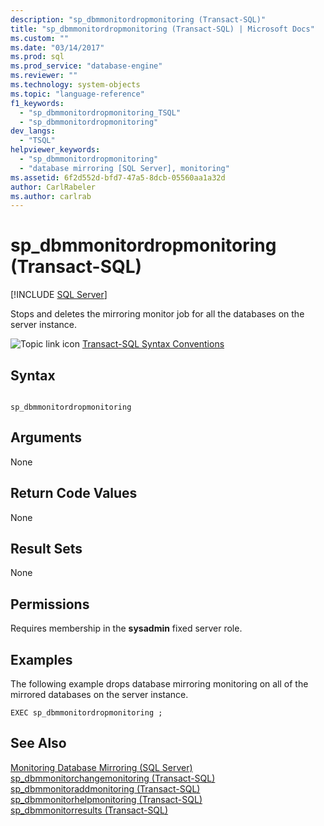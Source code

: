 ```yaml
---
description: "sp_dbmmonitordropmonitoring (Transact-SQL)"
title: "sp_dbmmonitordropmonitoring (Transact-SQL) | Microsoft Docs"
ms.custom: ""
ms.date: "03/14/2017"
ms.prod: sql
ms.prod_service: "database-engine"
ms.reviewer: ""
ms.technology: system-objects
ms.topic: "language-reference"
f1_keywords: 
  - "sp_dbmmonitordropmonitoring_TSQL"
  - "sp_dbmmonitordropmonitoring"
dev_langs: 
  - "TSQL"
helpviewer_keywords: 
  - "sp_dbmmonitordropmonitoring"
  - "database mirroring [SQL Server], monitoring"
ms.assetid: 6f2d552d-bfd7-47a5-8dcb-05560aa1a32d
author: CarlRabeler
ms.author: carlrab
---
```

# sp_dbmmonitordropmonitoring (Transact-SQL)
[!INCLUDE [SQL Server](../../includes/applies-to-version/sqlserver.md)]

  Stops and deletes the mirroring monitor job for all the databases on the server instance.  
  
 ![Topic link icon](../../database-engine/configure-windows/media/topic-link.gif "Topic link icon") [Transact-SQL Syntax Conventions](../../t-sql/language-elements/transact-sql-syntax-conventions-transact-sql.md)  
  
## Syntax  
  
```  
  
sp_dbmmonitordropmonitoring   
```  
  
## Arguments  
 None  
  
## Return Code Values  
 None  
  
## Result Sets  
 None  
  
## Permissions  
 Requires membership in the **sysadmin** fixed server role.  
  
## Examples  
 The following example drops database mirroring monitoring on all of the mirrored databases on the server instance.  
  
```  
EXEC sp_dbmmonitordropmonitoring ;  
```  
  
## See Also  
 [Monitoring Database Mirroring &#40;SQL Server&#41;](../../database-engine/database-mirroring/monitoring-database-mirroring-sql-server.md)   
 [sp_dbmmonitorchangemonitoring &#40;Transact-SQL&#41;](../../relational-databases/system-stored-procedures/sp-dbmmonitorchangemonitoring-transact-sql.md)   
 [sp_dbmmonitoraddmonitoring &#40;Transact-SQL&#41;](../../relational-databases/system-stored-procedures/sp-dbmmonitoraddmonitoring-transact-sql.md)   
 [sp_dbmmonitorhelpmonitoring &#40;Transact-SQL&#41;](../../relational-databases/system-stored-procedures/sp-dbmmonitorhelpmonitoring-transact-sql.md)   
 [sp_dbmmonitorresults &#40;Transact-SQL&#41;](../../relational-databases/system-stored-procedures/sp-dbmmonitorresults-transact-sql.md)  
  
  

